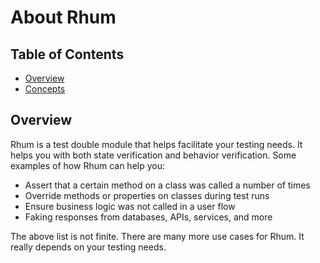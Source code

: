 # About Rhum

## Table of Contents

- [Overview](#overview)
- [Concepts](#concepts)

## Overview

Rhum is a test double module that helps facilitate your testing needs. It helps
you with both state verification and behavior verification. Some examples of how
Rhum can help you:

- Assert that a certain method on a class was called a number of times
- Override methods or properties on classes during test runs
- Ensure business logic was not called in a user flow
- Faking responses from databases, APIs, services, and more

The above list is not finite. There are many more use cases for Rhum. It really
depends on your testing needs.
